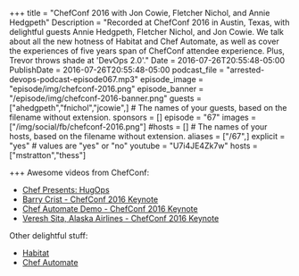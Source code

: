 +++
title = "ChefConf 2016 with Jon Cowie, Fletcher Nichol, and Annie Hedgpeth"
Description = "Recorded at ChefConf 2016 in Austin, Texas, with delightful guests Annie Hedgpeth, Fletcher Nichol, and Jon Cowie. We talk about all the new hotness of Habitat and Chef Automate, as well as cover the experiences of five years span of ChefConf attendee experience. Plus, Trevor throws shade at 'DevOps 2.0'."
Date = 2016-07-26T20:55:48-05:00
PublishDate = 2016-07-26T20:55:48-05:00
podcast_file = "arrested-devops-podcast-episode067.mp3"
episode_image = "episode/img/chefconf-2016.png"
episode_banner = "/episode/img/chefconf-2016-banner.png"
guests = ["ahedgpeth","fnichol","jcowie",] # The names of your guests, based on the filename without extension.
sponsors = []
episode = "67"
images = ["/img/social/fb/chefconf-2016.png"]
#hosts = [] # The names of your hosts, based on the filename without extension.
aliases = ["/67",]
explicit = "yes" # values are "yes" or "no"
youtube = "U7i4JE4Zk7w"
hosts = ["mstratton","thess"]

+++
Awesome videos from ChefConf:

- [Chef Presents: HugOps](https://www.youtube.com/watch?v=pW48v1xAPyI)
- [Barry Crist - ChefConf 2016 Keynote](https://www.youtube.com/watch?v=mA-gozxxrPo)
- [Chef Automate Demo - ChefConf 2016 Keynote](https://www.youtube.com/watch?v=ihnrB_CNn0o)
- [Veresh Sita, Alaska Airlines - ChefConf 2016 Keynote](https://www.youtube.com/watch?v=mGJkhuRlvTo)

Other delightful stuff:

- [Habitat](https://habitat.sh)
- [Chef Automate](https://www.chef.io/automate/)
